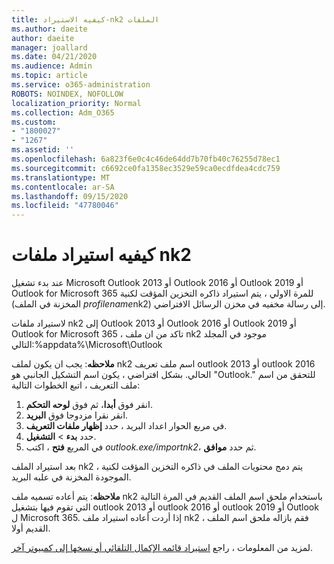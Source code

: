 ```yaml
---
title: كيفيه الاستيراد-nk2 الملفات
ms.author: daeite
author: daeite
manager: joallard
ms.date: 04/21/2020
ms.audience: Admin
ms.topic: article
ms.service: o365-administration
ROBOTS: NOINDEX, NOFOLLOW
localization_priority: Normal
ms.collection: Adm_O365
ms.custom:
- "1800027"
- "1267"
ms.assetid: ''
ms.openlocfilehash: 6a823f6e0c4c46de64dd7b70fb40c76255d78ec1
ms.sourcegitcommit: c6692ce0fa1358ec3529e59ca0ecdfdea4cdc759
ms.translationtype: MT
ms.contentlocale: ar-SA
ms.lasthandoff: 09/15/2020
ms.locfileid: "47780046"
---
```

# <a name="how-to-import-nk2-files"></a>كيفيه استيراد ملفات nk2 

عند بدء تشغيل Microsoft Outlook 2013 أو Outlook 2016 أو Outlook 2019 أو Outlook for Microsoft 365 للمرة الاولي ، يتم استيراد ذاكره التخزين المؤقت لكنية (المخزنة في الملف *profilename*nk2) إلى رسالة مخفيه في مخزن الرسائل الافتراضي.

لاستيراد ملفات nk2 إلى Outlook 2013 أو Outlook 2016 أو Outlook 2019 أو Outlook for Microsoft 365 ، تاكد من ان ملف nk2 موجود في المجلد التالي:%appdata%\Microsoft\Outlook

**ملاحظه**: يجب ان يكون لملف nk2 اسم ملف تعريف outlook 2013 أو outlook 2016 الحالي. بشكل افتراضي ، يكون اسم التشكيل الجانبي هو "Outlook." للتحقق من اسم ملف التعريف ، اتبع الخطوات التالية: 
1. انقر فوق **أبدا**، ثم فوق **لوحه التحكم**.
2. انقر نقرا مزدوجا فوق **البريد**.
3. في مربع الحوار اعداد البريد ، حدد **إظهار ملفات التعريف**.
4. حدد **بدء**  >  **التشغيل**.
5. في المربع **فتح** ، اكتب *outlook.exe/importnk2*، ثم حدد **موافق**. 

بعد استيراد الملف nk2 ، يتم دمج محتويات الملف في ذاكره التخزين المؤقت لكنية الموجودة المخزنة في علبه البريد.

**ملاحظه**: يتم أعاده تسميه ملف nk2 باستخدام ملحق اسم الملف القديم في المرة التالية التي تقوم فيها بتشغيل outlook 2013 أو outlook 2016 أو outlook 2019 أو Outlook ل Microsoft 365. إذا أردت أعاده استيراد ملف nk2 ، فقم بازاله ملحق اسم الملف القديم أولا.

لمزيد من المعلومات ، راجع [استيراد قائمه الإكمال التلقائي أو نسخها إلى كمبيوتر آخر](https://support.microsoft.com/help/2806550/how-to-import-nk2-files-into-outlook%).